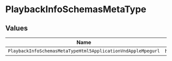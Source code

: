 # PlaybackInfoSchemasMetaType


## Values

| Name                                                         | Value                                                        |
| ------------------------------------------------------------ | ------------------------------------------------------------ |
| `PlaybackInfoSchemasMetaTypeHtml5ApplicationVndAppleMpegurl` | html5/application/vnd.apple.mpegurl                          |